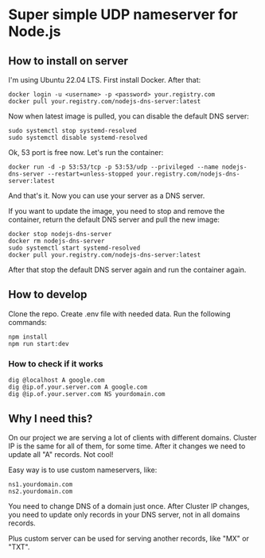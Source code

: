 # Super simple UDP nameserver for Node.js

## How to install on server

I'm using Ubuntu 22.04 LTS. First install Docker. After that:
    
```
docker login -u <username> -p <password> your.registry.com
docker pull your.registry.com/nodejs-dns-server:latest
```

Now when latest image is pulled, you can disable the default DNS 
server:
    
```
sudo systemctl stop systemd-resolved
sudo systemctl disable systemd-resolved
```

Ok, 53 port is free now. Let's run the container:
    
```
docker run -d -p 53:53/tcp -p 53:53/udp --privileged --name nodejs-dns-server --restart=unless-stopped your.registry.com/nodejs-dns-server:latest
```

And that's it. Now you can use your server as a DNS server. 

If you want to update the image, you need to stop and remove the container, return the default DNS server 
and pull the new image:
    
```
docker stop nodejs-dns-server
docker rm nodejs-dns-server
sudo systemctl start systemd-resolved
docker pull your.registry.com/nodejs-dns-server:latest
```

After that stop the default DNS server again and run the container again.

## How to develop

Clone the repo. Create .env file with needed data. Run the following commands:

```
npm install
npm run start:dev
```

### How to check if it works

```
dig @localhost A google.com
dig @ip.of.your.server.com A google.com
dig @ip.of.your.server.com NS yourdomain.com
```

## Why I need this?

On our project we are serving a lot of clients with different domains. 
Cluster IP is the same for all of them, for some time. After it changes we need to update all "A" records. Not cool!

Easy way is to use custom nameservers, like:

```
ns1.yourdomain.com
ns2.yourdomain.com
```

You need to change DNS of a domain just once. After Cluster IP changes, you need to update only records in your 
DNS server, not in all domains records.

Plus custom server can be used for serving another records, like "MX" or "TXT".
